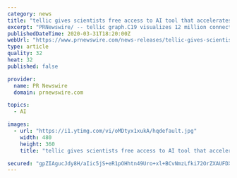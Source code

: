 ```yaml
---
category: news
title: "tellic gives scientists free access to AI tool that accelerates COVID-19 research"
excerpt: "PRNewswire/ -- tellic graph.C19 visualizes 12 million connections between COVID-19 and related genes, drugs, phenotypes and variants Scientists at"
publishedDateTime: 2020-03-31T18:20:00Z
webUrl: "https://www.prnewswire.com/news-releases/tellic-gives-scientists-free-access-to-ai-tool-that-accelerates-covid-19-research-301032813.html"
type: article
quality: 32
heat: 32
published: false

provider:
  name: PR Newswire
  domain: prnewswire.com

topics:
  - AI

images:
  - url: "https://i1.ytimg.com/vi/oMDtyx1xukA/hqdefault.jpg"
    width: 480
    height: 360
    title: "tellic gives scientists free access to AI tool that accelerates COVID-19 research"

secured: "gpZIAgucJdy8H/aIic5jS+eR1pOHhtn49Uro+xl+BCvNmzLfki72OrZXAUFDXkTVqTxVvz1LsevtgRw3oHaM4FFWnYaKKNTrPVp+Z0ClkOPuNP2jxNHvg3Y6RM9zpfyxc882wEFt1nYXXzw/bwFohbVfI8iXbPPDHBo6YxSv01kGH+vvQb1vNPr4uMoZUaojhF4a6W4UdYOCVMl75PWXTqheo4TxBd0eKFKn5TEsphgtzLvKrtz8/PP+onUt4FpgMWiUbrDvw+PC/dgpVMRsuDCa5rdDB9gb/sy2fDPBZThc6j/0PZ/RWPT5yB7Ee0eznjIN7FzoCn0jE7VhlYT2KAQMejOdLO3iSgzDW6C2Qvjhb1nUerf+g8d4XQlNEYGDSLDhXeoGfZZQssCBhYnDzz21oQn0XUFmp7Zv5Jhg4qaHcX9UGs2k6OFSoEyAD/6va9zpQfqr0F2Zu/S0cUI5nVHTnfIZtS9m3Qt9GjQ7OVo=;qkJ4+bWHkf8ibYemCztFfw=="
---
```


